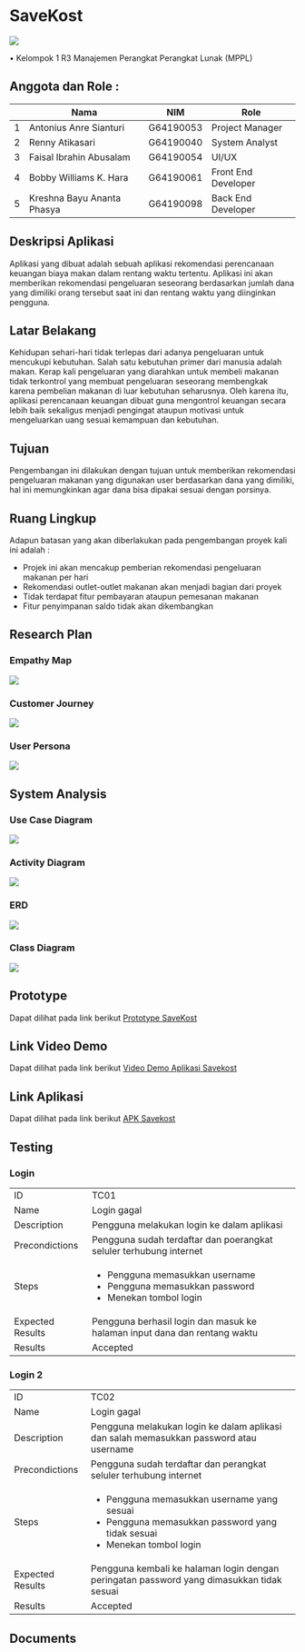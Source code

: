 # SaveKost
 <img src="https://github.com/Faisalia/mabatua/blob/main/assets/images/logo.png?raw=true">
 
  • Kelompok 1 R3 Manajemen Perangkat Perangkat Lunak (MPPL)

## Anggota dan Role :
<table>
    <thead>
        <tr>
            <th></th>
            <th>Nama</th>
            <th>NIM</th>
            <th>Role</th>
        </tr>
    </thead>
    <tbody>
        <tr>
            <td>1</td>
            <td>Antonius Anre Sianturi</td>
            <td>G64190053</td>
            <td>Project Manager</td>
        </tr>
        <tr>
            <td>2</td>
            <td>Renny Atikasari</td>
            <td>G64190040</td>
            <td>System Analyst</td>
        </tr>
        <tr>
            <td>3</td>
            <td>Faisal Ibrahin Abusalam</td>
            <td>G64190054</td>
            <td>UI/UX</td>
        </tr>
        <tr>
            <td>4</td>
            <td>Bobby Williams K. Hara</td>
            <td>G64190061</td>
            <td>Front End Developer</td>
        </tr>
        <tr>
            <td>5</td>
            <td>Kreshna Bayu Ananta Phasya</td>
            <td>G64190098</td>
            <td>Back End Developer</td>
        </tr>
    </tbody>
</table>

## Deskripsi Aplikasi
Aplikasi yang dibuat adalah sebuah aplikasi rekomendasi perencanaan keuangan biaya makan dalam rentang waktu tertentu. Aplikasi ini akan memberikan rekomendasi pengeluaran seseorang berdasarkan jumlah dana yang dimiliki orang tersebut saat ini dan rentang waktu yang diinginkan pengguna.

## Latar Belakang
Kehidupan sehari-hari tidak terlepas dari adanya pengeluaran untuk mencukupi kebutuhan. Salah satu kebutuhan primer dari manusia adalah makan. Kerap kali pengeluaran yang diarahkan untuk membeli makanan tidak terkontrol yang membuat pengeluaran seseorang membengkak karena pembelian makanan di luar kebutuhan seharusnya. Oleh karena itu, aplikasi perencanaan keuangan dibuat guna mengontrol keuangan secara lebih baik sekaligus menjadi pengingat ataupun motivasi untuk mengeluarkan uang sesuai kemampuan dan kebutuhan.

## Tujuan
Pengembangan ini dilakukan dengan tujuan untuk memberikan rekomendasi pengeluaran makanan yang digunakan user berdasarkan dana yang dimiliki, hal ini memungkinkan agar dana bisa dipakai sesuai dengan porsinya.

## Ruang Lingkup
Adapun batasan yang akan diberlakukan pada pengembangan proyek kali ini adalah :
* Projek ini akan mencakup pemberian rekomendasi pengeluaran makanan per hari
* Rekomendasi outlet-outlet makanan akan menjadi bagian dari proyek
* Tidak terdapat fitur pembayaran ataupun pemesanan makanan
* Fitur penyimpanan saldo tidak akan dikembangkan

## Research Plan
   ### Empathy Map
   <img src="https://github.com/Faisalia/mabatua/blob/main/Research%20Plan/Empathy%20Map.png?raw=true">
   
   ### Customer Journey
   <img src="https://github.com/Faisalia/mabatua/blob/main/Research%20Plan/Customer%20Journey.png?raw=true">
   
   ### User Persona
   <img src="https://github.com/Faisalia/mabatua/blob/main/Research%20Plan/User%20Persona.png?raw=true">
   
## System Analysis
   ### Use Case Diagram
  <img src="https://github.com/Faisalia/mabatua/blob/main/System%20Analyst/Use%20Case%20-%20Save%20Kost.jpg?raw=true">
  
   ### Activity Diagram
   <img src="https://github.com/Faisalia/mabatua/blob/main/System%20Analyst/Activity%20Diagram%20-%20Save%20Kost.jpg?raw=true">
   
   ### ERD
   <img src="https://github.com/Faisalia/mabatua/blob/main/System%20Analyst/ERD%20-%20Save%20Kost.png?raw=true">
   
   ### Class Diagram
   <img src="https://github.com/Faisalia/mabatua/blob/main/System%20Analyst/Class%20Diagram%20-%20Save%20Kost.png?raw=true">
   
## Prototype
Dapat dilihat pada link berikut <a href="https://www.figma.com/proto/o0rv4COFL3Mg1k44Tf7Tmi/SaveKost?node-id=12%3A19&scaling=min-zoom&page-id=9%3A85&starting-point-node-id=12%3A19" target="_blank">Prototype SaveKost</a>

## Link Video Demo
Dapat dilihat pada link berikut <a href="https://drive.google.com/file/d/1e-v465rF0VzXwBoo65sx7CCz3lyRq6xT/view?usp=drivesdk" target="_blank">Video Demo Aplikasi Savekost</a>

## Link Aplikasi
Dapat dilihat pada link berikut <a href="https://drive.google.com/file/d/1dCzf-q4iQ-97j8Y-sldPqGzBVMX6vA4d/view?usp=drivesdk" target="_blank">APK Savekost</a>

## Testing
### Login
<table>
    <tbody>
        <tr>
            <td>ID</td>
            <td>TC01</td>
        </tr>
        <tr>
            <td>Name</td>
            <td>Login gagal</td>
        </tr>
        <tr>
            <td>Description</td>
            <td>Pengguna melakukan login ke dalam aplikasi</td>
        </tr>
        <tr>
            <td>Precondictions</td>
            <td>Pengguna sudah terdaftar dan poerangkat seluler terhubung internet</td>
        </tr>
        <tr>
            <td>Steps</td>
            <td> 
              <ul>
               <li>Pengguna memasukkan username</li>
               <li>Pengguna memasukkan password</li>
               <li>Menekan tombol login</li>
              </ul>
            </td>
        </tr>
        <tr>
            <td>Expected Results</td>
            <td>Pengguna berhasil login dan masuk ke halaman input dana dan rentang waktu</td>
        </tr>
        <tr>
            <td>Results</td>
            <td>Accepted</td>
        </tr>
    </tbody>
</table>

### Login 2
<table>
    <tbody>
        <tr>
            <td>ID</td>
            <td>TC02</td>
        </tr>
        <tr>
            <td>Name</td>
            <td>Login gagal</td>
        </tr>
        <tr>
            <td>Description</td>
            <td>Pengguna melakukan login ke dalam aplikasi dan salah memasukkan password atau username</td>
        </tr>
        <tr>
            <td>Precondictions</td>
            <td>Pengguna sudah terdaftar dan perangkat seluler terhubung internet</td>
        </tr>
        <tr>
            <td>Steps</td>
            <td> 
              <ul>
               <li>Pengguna memasukkan username yang sesuai</li>
               <li>Pengguna memasukkan password yang tidak sesuai</li>
               <li>Menekan tombol login</li>
              </ul>
            </td>
        </tr>
        <tr>
            <td>Expected Results</td>
            <td>Pengguna kembali ke halaman login dengan peringatan password yang dimasukkan tidak sesuai</td>
        </tr>
        <tr>
            <td>Results</td>
            <td>Accepted</td>
        </tr>
    </tbody>
</table>


## Documents

